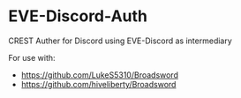 # EVE-Discord-Auth
CREST Auther for Discord using EVE-Discord as intermediary<br/>

For use with:
- https://github.com/LukeS5310/Broadsword
- https://github.com/hiveliberty/Broadsword
<br/>